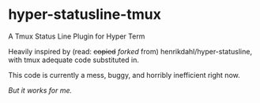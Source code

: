 # hyper-statusline-tmux
A Tmux Status Line Plugin for Hyper Term

Heavily inspired by (read: ~~copied~~ _forked_ from) henrikdahl/hyper-statusline, with tmux adequate code substituted in.

This code is currently a mess, buggy, and horribly inefficient right now.

_But it works for me._
